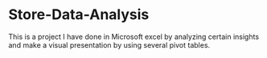 # Store-Data-Analysis
This is a project I have done in Microsoft excel by analyzing certain insights and make a visual presentation by using several pivot tables.
